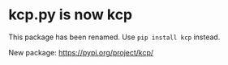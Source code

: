 # kcp.py is now kcp

This package has been renamed. Use `pip install kcp` instead.

New package: https://pypi.org/project/kcp/
